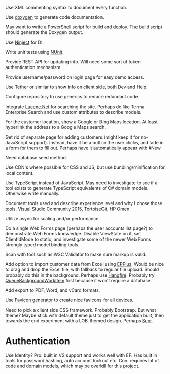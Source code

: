Use XML commenting syntax to document every function.

Use [doxygen](http://www.stack.nl/~dimitri/doxygen/) to generate code documentation.

May want to write a PowerShell script for build and deploy. The build script should generate the Doxygen output.

Use [Ninject](http://www.ninject.org/) for DI.

Write unit tests using [NUnit](http://www.nunit.org/).

Provide REST API for updating info. Will need some sort of token authentication mechanism.

Provide username/password on login page for easy demo access.

Use [Tether](http://github.hubspot.com/tether/) or similar to show info on client side, both Dev and Help.

Configure repository to use generics to reduce redundant code.

Integrate [Lucene.Net](https://lucenenet.apache.org/) for searching the site. Perhaps do like Terma Enterprise Search and use custom attributes to describe models.

For the customer location, show a Google or Bing Maps location. At least hyperlink the address to a Google Maps search.

Get rid of separate page for adding customers (might keep it for no-JavaScript support). Instead, have it be a button the user clicks, and fade in a form for them to fill out. Perhaps have it automatically appear with #New

Need database seed method.

Use CDN's where possible for CSS and JS, but use bundling/minification for local content.

Use TypeScript instead of JavaScript. May need to investigate to see if a tool exists to generate TypeScript equivalents of C# domain models. Otherwise write manually.

Document tools used and describe experience level and why I chose those tools. Visual Studio Community 2015, TortoiseGit, HP Omen.

Utilize async for scaling and/or performance.

Do a single Web Forms page (perhaps the user accounts list page?) to demonstrate Web Forms knowledge. Disable ViewState on it, set ClientIdMode to static, and investigate some of the newer Web Forms strongly typed model binding tools.

Scan with tool such as W3C Validator to make sure markup is valid.

Add option to import customer data from Excel using [EPPlus](http://epplus.codeplex.com/). Would be nice to drag and drop the Excel file, with fallback to regular file upload. Should probably do this in the background. Perhaps use [Hangfire](http://hangfire.io/). Probably try [QueueBackgroundWorkItem](http://blogs.msdn.com/b/webdev/archive/2014/06/04/queuebackgroundworkitem-to-reliably-schedule-and-run-long-background-process-in-asp-net.aspx) first because it won't require a database.

Add export to PDF, Word, and vCard formats.

Use [Favicon generator](http://www.favicon-generator.org/) to create nice favicons for all devices.

Need to pick a client side CSS framework. Probably Bootstrap. But what theme? Maybe stick with default theme just to get the application built, then towards the end experiment with a LOB-themed design. Perhaps [Supr](http://themes.suggelab.com/supr/).

# Authentication
Use Identity? Pro: built in VS support and works well with EF. Has built in tools for password hashing, auto account lockout etc. Con: requires lot of code and domain models, which may be overkill for this project.